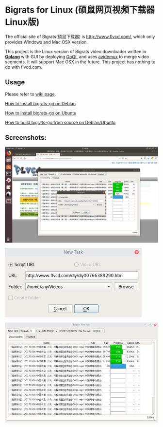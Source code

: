 # Bigrats for Linux (硕鼠网页视频下载器Linux版)

The official site of Bigrats(硕鼠下载器) is http://www.flvcd.com/, which only provides Windows and Mac OSX version.

This project is the Linux version of Bigrats video downloader written in [**Golang**](https://golang.org/) with GUI by deploying [GoQt](https://github.com/visualfc/goqt), and uses [avidemux](http://fixounet.free.fr/avidemux) to merge video segments. It will support Mac OSX in the future. This project has nothing to do with flvcd.com.

## Usage
Please refer to [wiki page](https://github.com/dreamrover/bigrats-go/wiki).

[How to install bigrats-go on Debian](https://github.com/dreamrover/bigrats-go/wiki/Install-Bigrats-on-Debian)

[How to install bigrats-go on Ubuntu](https://github.com/dreamrover/bigrats-go/wiki/Install-Bigrats-on-Ubuntu)

[How to build bigrats-go from source on Debian/Ubuntu](https://github.com/dreamrover/bigrats-go/wiki/Build-Bigrats-on-Debian-and-Ubuntu)

## Screenshots:
![image](https://github.com/dreamrover/screenshots/blob/master/bigrats-ubuntu-18.04.png)

![image](https://github.com/dreamrover/screenshots/blob/master/bigrats-dialog.png)

![image](https://github.com/dreamrover/screenshots/blob/master/bigrats-frame.png)
